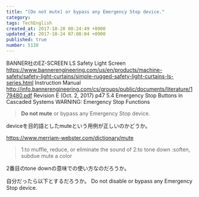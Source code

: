 ```yaml
---
title: "[Do not mute] or bypass any Emergency Stop device."
category: 
tags: TechEnglish
created_at: 2017-10-20 08:24:49 +0900
updated_at: 2017-10-24 07:08:04 +0900
published: true
number: 5138
---
```


BANNER社のEZ-SCREEN LS Safety Light Screen
https://www.bannerengineering.com/us/en/products/machine-safety/safety-light-curtains/simple-rugged-safety-light-curtains-ls-series.html
Instruction Manual
http://info.bannerengineering.com/cs/groups/public/documents/literature/179480.pdf
Revision E (Oct. 2, 2017)
p47
5.4 Emergency Stop Buttons in Cascaded Systems
WARNING: Emergency Stop Functions

> **Do not mute** or bypass any Emergency Stop device. 

deviceを目的語としたmuteという用例が正しいのかどうか。

https://www.merriam-webster.com/dictionary/mute
> 1:to muffle, reduce, or eliminate the sound of
> 2:to tone down :soften, subdue mute a color

2番目のtone downの意味での使い方なのだろうか。

自分だったら以下とするだろうか。
Do not disable or bypass any Emergency Stop device.
